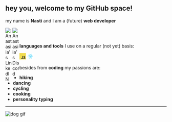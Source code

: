 ## hey you, welcome to my GitHub space!

my name is **Nasti** and I am a (future) **web developer**

<a href="https://www.linkedin.com/in/anastasiia-c-828a48190/">
  <img align="left" alt="Anastasiia's LinkedIN" width="22px" src="https://raw.githubusercontent.com/peterthehan/peterthehan/master/assets/linkedin.svg" />
</a>
<a href="https://discord.gg/932643729788006461">
  <img align="left" alt="Anastasiia's Discord" width="22px" src="https://raw.githubusercontent.com/peterthehan/peterthehan/master/assets/discord.svg" />
</a>

</br>
</br>

**languages and tools** I use on a regular (not yet) basis:

<code><img height="20" src="https://raw.githubusercontent.com/github/explore/80688e429a7d4ef2fca1e82350fe8e3517d3494d/topics/javascript/javascript.png"></code>
<code><img height="20" src="https://raw.githubusercontent.com/github/explore/80688e429a7d4ef2fca1e82350fe8e3517d3494d/topics/react/react.png"></code>



besides from **coding** my passions are:
- **hiking**
- **dancing**
- **cycling**
- **cooking**
- **personality typing**

---

![dog gif](https://abstracta.us/wp-content/uploads/2018/10/doggy.gif)
